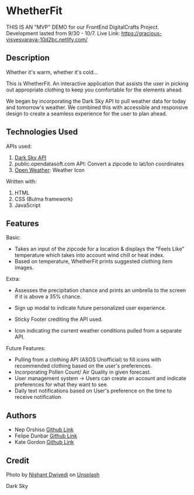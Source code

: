 # WhetherFit

THIS IS AN "MVP" DEMO for our FrontEnd DigitalCrafts Project. Development lasted from 9/30 - 10/7.
Live Link: https://gracious-visvesvaraya-10d2bc.netlify.com/

## Description

Whether it's warm, whether it's cold...

This is WhetherFit. An interactive application that assists the user in picking out appropriate clothing to keep you comfortable for the elements ahead.

We began by incorporating the Dark Sky API to pull weather data for today and tomorrow's weather. We combined this with accessible and responsive design to create a seamless experience for the user to plan ahead. 

## Technologies Used 

APIs used: 

1. [Dark Sky API](https://darksky.net/dev) 
2. public.opendatasoft.com API:  Convert a zipcode to lat/lon coordinates
3. [Open Weather](https://openweathermap.org/api): Weather Icon

Written with: 

1. HTML 
2. CSS (Bulma framework)
3. JavaScript 

## Features 

Basic: 
* Takes an input of the zipcode for a location & displays the "Feels Like" temperature which takes into account wind chill or heat index. 
* Based on temperature, WhetherFit prints suggested clothing item images. 

Extra: 

* Assesses the precipitation chance and prints an umbrella to the screen if it is above a 35% chance. 

* Sign up modal to indicate future personalized user experience. 

* Sticky Footer crediting the API used. 

* Icon indicating the current weather conditions pulled from a separate API. 

Future Features: 

* Pulling from a clothing API (ASOS Unofficial) to fill icons with recommended clothing based on the user's preferences. 
* Incorporating Pollen Count/ Air Quality in given forecast. 
* User management system -> Users can create an account and indicate preferences for what they want to see. 
* Daily text notifications based on User's preference on the time to receive notification. 




## Authors

* Nep Orshiso [Github Link](https://github.com/neporshiso)
* Felipe Dunbar [Github Link](https://github.com/FelipeD97)
* Kate Gordon [Github Link](https://github.com/kate-gordon)

## Credit 

Photo by [Nishant Dwivedi](https://unsplash.com/@nishantdwivedi?utm_source=unsplash&utm_medium=referral&utm_content=creditCopyText) 
on [Unsplash](https://unsplash.com/)

Dark Sky 